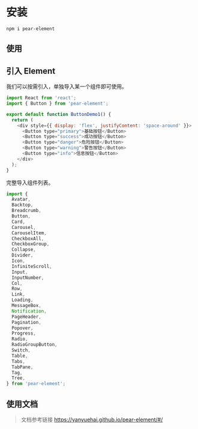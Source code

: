 # 安装

`npm i pear-element`

## 使用

## 引入 Element

我们可以按需引入，单独导入某一个组件即可使用。

```js
import React from 'react';
import { Button } from 'pear-element';

export default function ButtonDemo1() {
  return (
    <div style={{ display: 'flex', justifyContent: 'space-around' }}>
      <Button type="primary">基础按钮</Button>
      <Button type="success">成功按钮</Button>
      <Button type="danger">危险按钮</Button>
      <Button type="warning">警告按钮</Button>
      <Button type="info">信息按钮</Button>
    </div>
  );
}
```

完整导入组件列表。

```js
import {
  Avatar,
  Backtop,
  Breadcrumb,
  Button,
  Card,
  Carousel,
  CarouselItem,
  CheckboxAll,
  CheckboxGroup,
  Collapse,
  Divider,
  Icon,
  InfiniteScroll,
  Input,
  InputNumber,
  Col,
  Row,
  Link,
  Loading,
  MessageBox,
  Notification,
  PageHeader,
  Pagination,
  Popover,
  Progress,
  Radio,
  RadioGroupButton,
  Switch,
  Table,
  Tabs,
  TabPane,
  Tag,
  Tree,
} from 'pear-element';
```

## 使用文档

> 文档参考链接 https://yanyuehai.github.io/pear-element/#/
